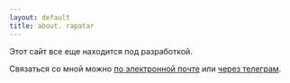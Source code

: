 ```yaml
---
layout: default
title: about. rapatar
---
```


Этот сайт все еще находится под разработкой.

Связаться со мной можно [по электронной почте](mailto:rapatar@gmail.com) или [через телеграм](https://t.me/rapatar).
